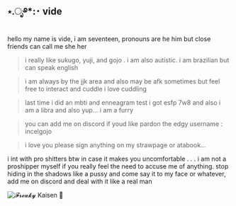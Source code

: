 ## ⋆.ೃ࿔*:･  vide  


hello my name is vide, i am seventeen, pronouns are he him but close friends can call me she her

> i really like sukugo, yuji, and gojo . i am also autistic. i am brazilian but can speak english

> i am always by the jjk area and also may be afk sometimes but feel free to interact and cuddle i love cuddling

> last time i did an mbti and enneagram test i got esfp 7w8 and also i am a libra and also yup... i am a furry

> you can add me on discord if youd like pardon the edgy username  :  incelgojo

> i love you please sign anything on my strawpage or atabook...

i int with pro shitters btw in case it makes you uncomfortable . . . i am not a proshipper myself
if you really feel the need to accuse me of anything. stop hiding in the shadows like a pussy and come say it to my face or whatever, add me on discord and deal with it like a real man 
> 
![𝓕𝓻𝓮𝓪𝓴𝔂 Kaisen 👅](https://github.com/user-attachments/assets/e357bf8b-0d8b-4617-ac5b-83afe5aa394f)
